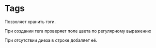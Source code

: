 # Tags

Позволяет хранить тэги.

При создании тега проверяет поле цвета по регулярному выражению

При отсутствии диеза в строке добаляет её.
